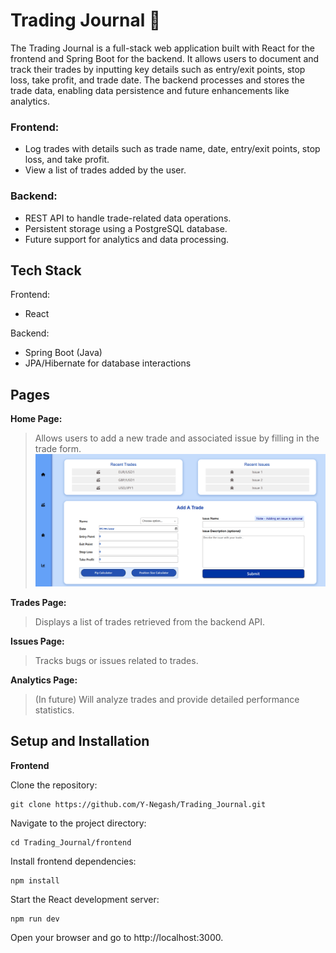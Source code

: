 # Trading Journal 📓
The Trading Journal is a full-stack web application built with React for the frontend and Spring Boot for the backend. 
It allows users to document and track their trades by inputting key details such as entry/exit points, stop loss, take profit, and trade date. 
The backend processes and stores the trade data, enabling data persistence and future enhancements like analytics.

### Frontend:
- Log trades with details such as trade name, date, entry/exit points, stop loss, and take profit.
- View a list of trades added by the user.

### Backend:
- REST API to handle trade-related data operations.
- Persistent storage using a PostgreSQL database.
- Future support for analytics and data processing.

## Tech Stack
Frontend:
- React 

Backend:
- Spring Boot (Java)
- JPA/Hibernate for database interactions

## Pages
**Home Page:** 
> Allows users to add a new trade and associated issue by filling in the trade form.
![screenshot](assets/dashboard.png)

**Trades Page:** 
> Displays a list of trades retrieved from the backend API.
> 
**Issues Page:** 
> Tracks bugs or issues related to trades.

**Analytics Page:** 
> (In future) Will analyze trades and provide detailed performance statistics.


## Setup and Installation
**Frontend**

Clone the repository:
```
git clone https://github.com/Y-Negash/Trading_Journal.git
```

Navigate to the project directory:
```
cd Trading_Journal/frontend
```

Install frontend dependencies:
```
npm install
```

Start the React development server:
```
npm run dev
```

Open your browser and go to http://localhost:3000.

